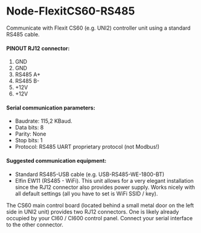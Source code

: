 # Node-FlexitCS60-RS485
Communicate with Flexit CS60 (e.g. UNI2) controller unit using a standard RS485 cable.

<h4> PINOUT RJ12 connector: </h4>

1. GND
2. GND
3. RS485 A+
4. RS485 B-
5. +12V
6. +12V

<h4> Serial communication parameters: </h4>

- Baudrate: 115,2 KBaud.
- Data bits: 8
- Parity: None
- Stop bits: 1
- Protocol: RS485 UART proprietary protocol (not Modbus!)

<h4> Suggested communication equipment: </h4>

- Standard RS485-USB cable (e.g. USB-RS485-WE-1800-BT)
- Elfin EW11 (RS485 - WiFi). This unit allows for a very elegant installation since the RJ12 connector also provides power supply. Works nicely with all default settings (all you have to set is WiFi SSID / key).

The CS60 main control board (located behind a small metal door on the left side in UNI2 unit) provides two RJ12 connectors. One is likely already occupied by your CI60 / CI600 control panel. Connect your serial interface to the other connector. 
